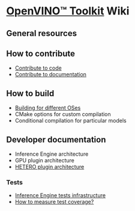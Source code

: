 # [OpenVINO™ Toolkit](https://01.org/openvinotoolkit) Wiki

## General resources

## How to contribute

* [Contribute to code](contribute/ContributeCode.md)
* [Contribute to documentation](contribute/ContributeDocs.md)

## How to build

* [Building for different OSes](build/HowToBuildCode.md)
* CMake options for custom compilation
* Conditional compilation for particular models

## Developer documentation

* Inference Engine architecture
* GPU plugin architecture
* [HETERO plugin architecture](architecture/HeteroArchitecture.md)

### Tests

* [Inference Engine tests infrastructure](tests/InferenceEngineTestsInfrastructure.md)
* [How to measure test coverage?](tests/InferenceEngineTestsCoverage.md)
